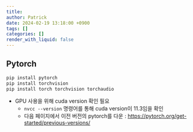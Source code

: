 ```yaml
---
title: 
author: Patrick
date: 2024-02-19 13:18:00 +0900
tags: []
categories: []
render_with_liquid: false
---
```

## Pytorch

```powershell
pip install pytorch
pip install torchvision
pip install torch torchvision torchaudio
```

- GPU 사용을 위해 cuda version 확인 필요
	- `nvcc --version` 명령어를 통해 cuda version이 11.3임을 확인
	- 다음 페이지에서 이전 버전의 pytorch를 다운 : https://pytorch.org/get-started/previous-versions/